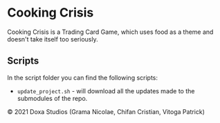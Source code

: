 # Cooking Crisis

Cooking Crisis is a Trading Card Game, which uses food as a theme and doesn't take itself too seriously.

## Scripts

In the script folder you can find the following scripts:

- `update_project.sh` - will download all the updates made to the submodules of the repo.

© 2021 Doxa Studios (Grama Nicolae, Chifan Cristian, Vitoga Patrick)
